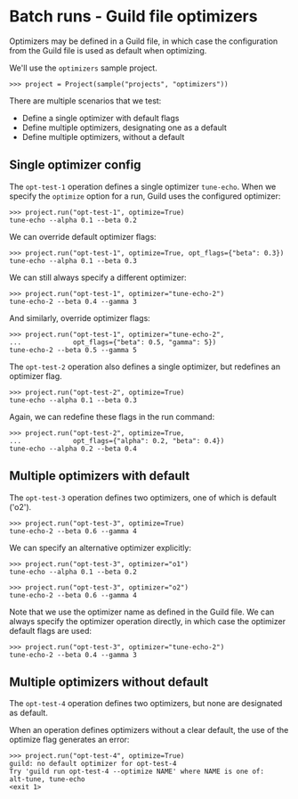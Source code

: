 # Batch runs - Guild file optimizers

Optimizers may be defined in a Guild file, in which case the
configuration from the Guild file is used as default when optimizing.

We'll use the `optimizers` sample project.

    >>> project = Project(sample("projects", "optimizers"))

There are multiple scenarios that we test:

- Define a single optimizer with default flags
- Define multiple optimizers, designating one as a default
- Define multiple optimizers, without a default

## Single optimizer config

The `opt-test-1` operation defines a single optimizer
`tune-echo`. When we specify the `optimize` option for a run, Guild
uses the configured optimizer:

    >>> project.run("opt-test-1", optimize=True)
    tune-echo --alpha 0.1 --beta 0.2

We can override default optimizer flags:

    >>> project.run("opt-test-1", optimize=True, opt_flags={"beta": 0.3})
    tune-echo --alpha 0.1 --beta 0.3

We can still always specify a different optimizer:

    >>> project.run("opt-test-1", optimizer="tune-echo-2")
    tune-echo-2 --beta 0.4 --gamma 3

And similarly, override optimizer flags:

    >>> project.run("opt-test-1", optimizer="tune-echo-2",
    ...             opt_flags={"beta": 0.5, "gamma": 5})
    tune-echo-2 --beta 0.5 --gamma 5

The `opt-test-2` operation also defines a single optimizer, but
redefines an optimizer flag.

    >>> project.run("opt-test-2", optimize=True)
    tune-echo --alpha 0.1 --beta 0.3

Again, we can redefine these flags in the run command:

    >>> project.run("opt-test-2", optimize=True,
    ...             opt_flags={"alpha": 0.2, "beta": 0.4})
    tune-echo --alpha 0.2 --beta 0.4

## Multiple optimizers with default

The `opt-test-3` operation defines two optimizers, one of which is
default ('o2').

    >>> project.run("opt-test-3", optimize=True)
    tune-echo-2 --beta 0.6 --gamma 4

We can specify an alternative optimizer explicitly:

    >>> project.run("opt-test-3", optimizer="o1")
    tune-echo --alpha 0.1 --beta 0.2

    >>> project.run("opt-test-3", optimizer="o2")
    tune-echo-2 --beta 0.6 --gamma 4

Note that we use the optimizer name as defined in the Guild file. We
can always specify the optimizer operation directly, in which case the
optimizer default flags are used:

    >>> project.run("opt-test-3", optimizer="tune-echo-2")
    tune-echo-2 --beta 0.4 --gamma 3

## Multiple optimizers without default

The `opt-test-4` operation defines two optimizers, but none are
designated as default.

When an operation defines optimizers without a clear default, the use
of the optimize flag generates an error:

    >>> project.run("opt-test-4", optimize=True)
    guild: no default optimizer for opt-test-4
    Try 'guild run opt-test-4 --optimize NAME' where NAME is one of:
    alt-tune, tune-echo
    <exit 1>

